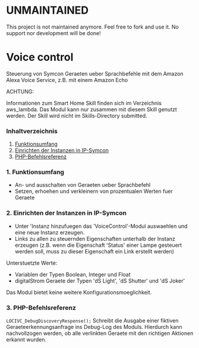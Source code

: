 # UNMAINTAINED
This project is not maintained anymore. Feel free to fork and use it.
No support nor development will be done!

# Voice control
Steuerung von Symcon Geraeten ueber Sprachbefehle mit dem Amazon Alexa Voice Service, z.B. mit einem Amazon Echo

ACHTUNG:

Informationen zum Smart Home Skill finden sich im Verzeichnis aws_lambda.
Das Modul kann nur zusammen mit diesem Skill genutzt werden.
Der Skill wird nicht im Skills-Directory submitted.

### Inhaltverzeichnis

1. [Funktionsumfang](#1-funktionsumfang)
2. [Einrichten der Instanzen in IP-Symcon](#2-einrichten-der-instanzen-in-ip-symcon)
3. [PHP-Befehlsreferenz](#3-php-befehlsreferenz)

### 1. Funktionsumfang

* An- und ausschalten von Geraeten ueber Sprachbefehl
* Setzen, erhoehen und verkleinern von prozentualen Werten fuer Geraete

### 2. Einrichten der Instanzen in IP-Symcon

* Unter 'Instanz hinzufuegen das 'VoiceControl'-Modul auswaehlen und eine neue Instanz erzeugen.
* Links zu allen zu steuernden Eigenschaften unterhalb der Instanz erzeugen (z.B. wenn die Eigenschaft 'Status' einer Lampe gesteuert werden soll, muss zu dieser Eigenschaft ein Link erstellt werden)

Unterstuetzte Werte:
* Variablen der Typen Boolean, Integer und Float
* digitalStrom Geraete der Typen 'dS Light', 'dS Shutter' und 'dS Joker'

Das Modul bietet keine weitere Konfigurationsmoeglichkeit.

### 3. PHP-Befehlsreferenz

`LOCIVC_DebugDiscoveryResponse();`
Schreibt die Ausgabe einer fiktiven Geraeteerkennungsanfrage ins Debug-Log des Moduls.
Hierdurch kann nachvollzogen werden, ob alle verlinkten Geraete mit den richtigen Aktionen erkannt wurden.

